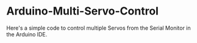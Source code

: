# Arduino-Multi-Servo-Control
Here's a simple code to control multiple Servos from the Serial Monitor in the Arduino IDE.
